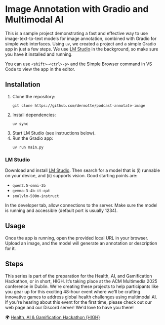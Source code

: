 # Image Annotation with Gradio and Multimodal AI

This is a sample project demonstrating a fast and effective way to use image-text-to-text models for image annotation, combined with Gradio for simple web interfaces. Using `uv`, we created a project and a simple Gradio app in just a few steps. We use [LM Studio](https://lmstudio.ai) in the background, so make sure you have it installed and running.

You can use `<shift>-<ctrl>-p>` and the Simple Browser command in VS Code to view the app in the editor.

## Installation

1. Clone the repository:
   ```
   git clone https://github.com/dermotte/podcast-annotate-image
   ```
2. Install dependencies:
   ```
   uv sync
   ```
3. Start LM Studio (see instructions below).
4. Run the Gradio app:
   ```
   uv run main.py
   ```

### LM Studio

Download and install [LM Studio](https://lmstudio.ai). Then search for a model that is (i) runnable on your device, and (ii) supports vision. Good starting points are:
- `qwen2.5-omni-3b`
- `gemma-3-4b-it-qat`
- `smolvlm-500m-instruct`

In the developer tab, allow connections to the server. Make sure the model is running and accessible (default port is usually 1234).

## Usage

Once the app is running, open the provided local URL in your browser. Upload an image, and the model will generate an annotation or description for it.

## Steps

This series is part of the preparation for the Health, AI, and Gamification Hackathon, or in short, HIGH. It’s taking place at the ACM Multimedia 2025 conference in Dublin. We're creating these projects to help participants like you gear up for this exciting 48-hour event where we'll be crafting innovative games to address global health challenges using multimodal AI. If you're hearing about this event for the first time, please check out our web page and our Discord server! We'd love to have you there!

🌍 [Health, AI & Gamification Hackathon (HIGH)](https://acmmm2025.org/call-for-hackathon-participation/)